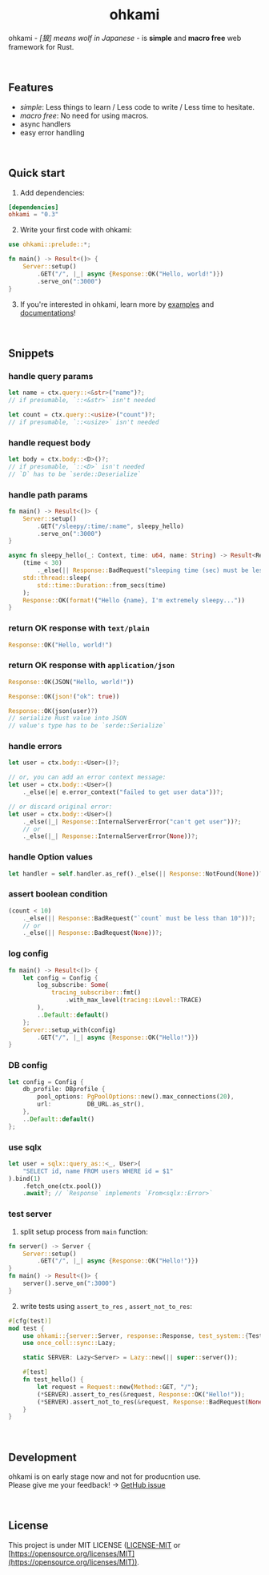 <div align="center">
    <h1>ohkami</h1>
</div>

ohkami *- [狼] means wolf in Japanese -* is **simple** and **macro free** web framework for Rust.

<br/>

## Features
- *simple*: Less things to learn / Less code to write / Less time to hesitate.
- *macro free*: No need for using macros.
- async handlers
- easy error handling

<br/>

## Quick start
1. Add dependencies:

```toml
[dependencies]
ohkami = "0.3"
```

2. Write your first code with ohkami:

```rust
use ohkami::prelude::*;

fn main() -> Result<()> {
    Server::setup()
        .GET("/", |_| async {Response::OK("Hello, world!")})
        .serve_on(":3000")
}
```

3. If you're interested in ohkami, learn more by [examples](https://github.com/kana-rus/ohkami/tree/main/examples) and [documentations](https://docs.rs/ohkami/latest/ohkami/)!

<br/>

## Snippets
### handle query params
```rust
let name = ctx.query::<&str>("name")?;
// if presumable, `::<&str>` isn't needed
```
```rust
let count = ctx.query::<usize>("count")?;
// if presumable, `::<usize>` isn't needed
```
### handle request body
```rust
let body = ctx.body::<D>()?;
// if presumable, `::<D>` isn't needed
// `D` has to be `serde::Deserialize`
```
### handle path params
```rust
fn main() -> Result<()> {
    Server::setup()
        .GET("/sleepy/:time/:name", sleepy_hello)
        .serve_on(":3000")
}

async fn sleepy_hello(_: Context, time: u64, name: String) -> Result<Response> {
    (time < 30)
        ._else(|| Response::BadRequest("sleeping time (sec) must be less than 30."))?;
    std::thread::sleep(
        std::time::Duration::from_secs(time)
    );
    Response::OK(format!("Hello {name}, I'm extremely sleepy..."))
}
```
### return OK response with `text/plain`
```rust
Response::OK("Hello, world!")
```
### return OK response with `application/json`
```rust
Response::OK(JSON("Hello, world!"))
```
```rust
Response::OK(json!("ok": true))
```
```rust
Response::OK(json(user)?)
// serialize Rust value into JSON
// value's type has to be `serde::Serialize`
```
### handle errors
```rust
let user = ctx.body::<User>()?;

// or, you can add an error context message:
let user = ctx.body::<User>()
    ._else(|e| e.error_context("failed to get user data"))?;

// or discard original error:
let user = ctx.body::<User>()
    ._else(|_| Response::InternalServerError("can't get user"))?;
    // or
    ._else(|_| Response::InternalServerError(None))?;
```
### handle Option values
```rust
let handler = self.handler.as_ref()._else(|| Response::NotFound(None))?;
```
### assert boolean condition
```rust
(count < 10)
    ._else(|| Response::BadRequest("`count` must be less than 10"))?;
    // or
    ._else(|| Response::BadRequest(None))?;
```
### log config
```rust
fn main() -> Result<()> {
    let config = Config {
        log_subscribe: Some(
            tracing_subscriber::fmt()
                .with_max_level(tracing::Level::TRACE)
        ),
        ..Default::default()
    };
    Server::setup_with(config)
        .GET("/", |_| async {Response::OK("Hello!")})
}
```
### DB config
```rust
let config = Config {
    db_profile: DBprofile {
        pool_options: PgPoolOptions::new().max_connections(20),
        url:          DB_URL.as_str(),
    },
    ..Default::default()
};
```
### use sqlx
```rust
let user = sqlx::query_as::<_, User>(
    "SELECT id, name FROM users WHERE id = $1"
).bind(1)
    .fetch_one(ctx.pool())
    .await?; // `Response` implements `From<sqlx::Error>`
```
### test server
1. split setup process from `main` function:
```rust
fn server() -> Server {
    Server::setup()
        .GET("/", |_| async {Response::OK("Hello!")})
}
fn main() -> Result<()> {
    server().serve_on(":3000")
}
```
2. write tests using `assert_to_res` , `assert_not_to_res`:
```rust
#[cfg(test)]
mod test {
    use ohkami::{server::Server, response::Response, test_system::{Test, Request, Method}};
    use once_cell::sync::Lazy;

    static SERVER: Lazy<Server> = Lazy::new(|| super::server());

    #[test]
    fn test_hello() {
        let request = Request::new(Method::GET, "/");
        (*SERVER).assert_to_res(&request, Response::OK("Hello!"));
        (*SERVER).assert_not_to_res(&request, Response::BadRequest(None));
    }
}
```

<br/>

## Development
ohkami is on early stage now and not for producntion use.\
Please give me your feedback! → [GetHub issue](https://github.com/kana-rus/ohkami/issues)

<br/>

## License
This project is under MIT LICENSE ([LICENSE-MIT](https://github.com/kana-rus/ohkami/blob/main/LICENSE-MIT) or [https://opensource.org/licenses/MIT](https://opensource.org/licenses/MIT)).
